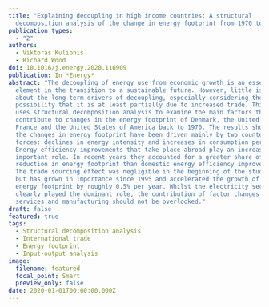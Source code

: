 ```yaml
---
title: "Explaining decoupling in high income countries: A structural
  decomposition analysis of the change in energy footprint from 1970 to 2009"
publication_types:
  - "2"
authors:
  - Viktoras Kulionis
  - Richard Wood
doi: 10.1016/j.energy.2020.116909
publication: In *Energy*
abstract: "The decoupling of energy use from economic growth is an essential
  element in the transition to a sustainable future. However, little is known
  about the long-term drivers of decoupling, especially considering the
  possibility that it is at least partially due to increased trade. This study
  uses structural decomposition analysis to examine the main factors that
  contribute to changes in the energy footprint of Denmark, the United Kingdom,
  France and the United States of America back to 1970. The results show that
  the changes in energy footprint have been driven mainly by two countervailing
  forces: declines in energy intensity and increases in consumption per capita.
  Energy efficiency improvements that take place abroad play an increasingly
  important role. In recent years they accounted for a greater share of the
  reduction in energy footprint than domestic energy efficiency improvements.
  The trade sourcing effect was negligible in the beginning of the study period
  but has grown in importance since 1995 and accelerated the growth of the
  energy footprint by roughly 0.5% per year. Whilst the electricity sector has
  clearly played the dominant role, the contribution of factor changes in
  services and manufacturing should not be overlooked."
draft: false
featured: true
tags:
  - Structural decomposition analysis
  - International trade
  - Energy footprint
  - Input-output analysis
image:
  filename: featured
  focal_point: Smart
  preview_only: false
date: 2020-01-01T00:00:00.000Z
---
```

